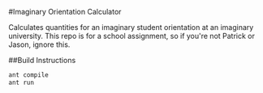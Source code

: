 #Imaginary Orientation Calculator

Calculates quantities for an imaginary student orientation at an imaginary
university. This repo is for a school assignment, so if you're not Patrick or
Jason, ignore this.


##Build Instructions

```bash
ant compile
ant run
```
